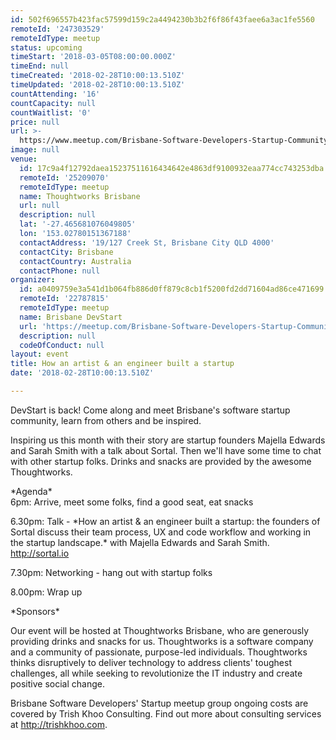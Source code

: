 ```yaml
---
id: 502f696557b423fac57599d159c2a4494230b3b2f6f86f43faee6a3ac1fe5560
remoteId: '247303529'
remoteIdType: meetup
status: upcoming
timeStart: '2018-03-05T08:00:00.000Z'
timeEnd: null
timeCreated: '2018-02-28T10:00:13.510Z'
timeUpdated: '2018-02-28T10:00:13.510Z'
countAttending: '16'
countCapacity: null
countWaitlist: '0'
price: null
url: >-
  https://www.meetup.com/Brisbane-Software-Developers-Startup-Community/events/247303529/
image: null
venue:
  id: 17c9a4f12792daea15237511616434642e4863df9100932eaa774cc743253dba
  remoteId: '25209070'
  remoteIdType: meetup
  name: Thoughtworks Brisbane
  url: null
  description: null
  lat: '-27.465681076049805'
  lon: '153.02780151367188'
  contactAddress: '19/127 Creek St, Brisbane City QLD 4000'
  contactCity: Brisbane
  contactCountry: Australia
  contactPhone: null
organizer:
  id: a0409759e3a541d1b064fb886d0ff879c8cb1f5200fd2dd71604ad86ce471699
  remoteId: '22787815'
  remoteIdType: meetup
  name: Brisbane DevStart
  url: 'https://meetup.com/Brisbane-Software-Developers-Startup-Community'
  description: null
  codeOfConduct: null
layout: event
title: How an artist & an engineer built a startup
date: '2018-02-28T10:00:13.510Z'

---
```

<p>DevStart is back! Come along and meet Brisbane's software startup community, learn from others and be inspired.</p> <p>Inspiring us this month with their story are startup founders Majella Edwards and Sarah Smith with a talk about Sortal. Then we'll have some time to chat with other startup folks. Drinks and snacks are provided by the awesome Thoughtworks.</p> <p>*Agenda*<br/>6pm: Arrive, meet some folks, find a good seat, eat snacks</p> <p>6.30pm: Talk - *How an artist &amp; an engineer built a startup: the founders of Sortal discuss their team process, UX and code workflow and working in the startup landscape.* with Majella Edwards and Sarah Smith. <a href="http://sortal.io" class="linkified">http://sortal.io</a></p> <p>7.30pm: Networking - hang out with startup folks</p> <p>8.00pm: Wrap up</p> <p>*Sponsors*</p> <p>Our event will be hosted at Thoughtworks Brisbane, who are generously providing drinks and snacks for us. Thoughtworks is a software company and a community of passionate, purpose-led individuals. Thoughtworks thinks disruptively to deliver technology to address clients' toughest challenges, all while seeking to revolutionize the IT industry and create positive social change.</p> <p>Brisbane Software Developers' Startup meetup group ongoing costs are covered by Trish Khoo Consulting. Find out more about consulting services at <a href="http://trishkhoo.com" class="linkified">http://trishkhoo.com</a>.</p>
